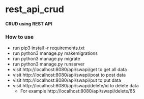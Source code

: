 # rest_api_crud
#### CRUD using REST API
### How to use
* run pip3 install -r requirements.txt
* run python3 manage.py makemigrations
* run python3 manage.py migrate
* run python3 manage.py runserver
* visit http://localhost:8080/api/swapi/get to get all data
* visit http://localhost:8080/api/swapi/post to post data
* visit http://localhost:8080/api/swapi/put to put data
* visit http://localhost:8080/api/swapi/delete/id to delete data
  * For example http://localhost:8080/api/swapi/delete/65 
